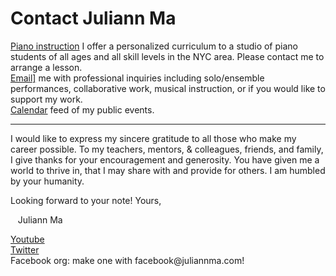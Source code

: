 Contact Juliann Ma
==================

<div class="flex-ribbon">
  <div class="thirds_tile">
  <a href="/lessons">Piano instruction</a> I offer a personalized curriculum to a studio of piano students of all ages and all skill levels in the NYC area.
  Please contact me to arrange a lesson.
  </div>

  <div class="thirds_tile">
  <a href="mailto:ask@juliannma.com">Email]</a> me with professional inquiries including solo/ensemble performances, collaborative work, musical instruction, or if you would like to support my work.
  </div>

  <div class="thirds_tile">
  <a href="/calendar.ics">Calendar</a> feed of my public events.
  </div>
</div>

<hr>

I would like to express my sincere gratitude to all those who make my career possible. To my teachers, mentors, & colleagues, friends, and family, I give thanks for your encouragement and generosity. You have given me a world to thrive in, that I may share with and provide for others. I am humbled by your humanity.

Looking forward to your note!
Yours,

&nbsp;&nbsp; Juliann Ma

<div class="flex-ribbon">
  <div class="thirds_tile"><a href="https://www.youtube.com/channel/UCfta2IWh2nIcr0bzbLk3FPg">Youtube</a></div>
  <div class="thirds_tile"><a href="https://twitter.com/juliann_ma">Twitter</a></div>
  <div class="thirds_tile">Facebook org: make one with facebook@juliannma.com!</div>
</div>
